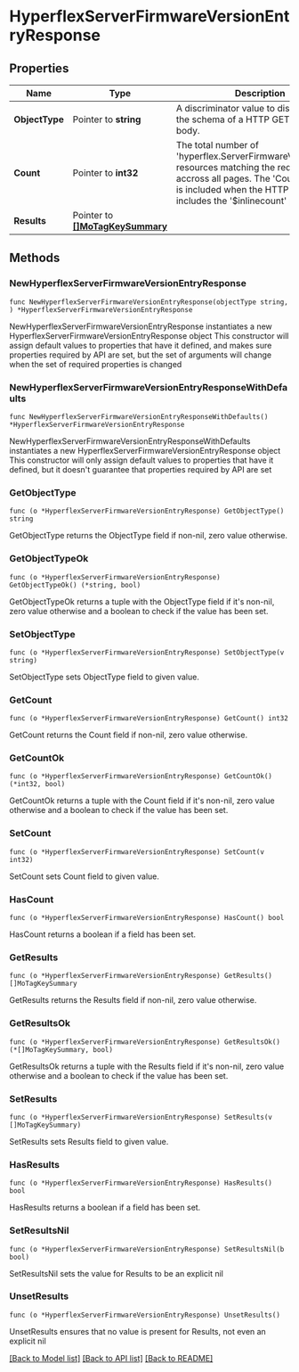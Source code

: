 # HyperflexServerFirmwareVersionEntryResponse

## Properties

Name | Type | Description | Notes
------------ | ------------- | ------------- | -------------
**ObjectType** | Pointer to **string** | A discriminator value to disambiguate the schema of a HTTP GET response body. | 
**Count** | Pointer to **int32** | The total number of &#39;hyperflex.ServerFirmwareVersionEntry&#39; resources matching the request, accross all pages. The &#39;Count&#39; attribute is included when the HTTP GET request includes the &#39;$inlinecount&#39; parameter. | [optional] 
**Results** | Pointer to [**[]MoTagKeySummary**](MoTagKeySummary.md) |  | [optional] 

## Methods

### NewHyperflexServerFirmwareVersionEntryResponse

`func NewHyperflexServerFirmwareVersionEntryResponse(objectType string, ) *HyperflexServerFirmwareVersionEntryResponse`

NewHyperflexServerFirmwareVersionEntryResponse instantiates a new HyperflexServerFirmwareVersionEntryResponse object
This constructor will assign default values to properties that have it defined,
and makes sure properties required by API are set, but the set of arguments
will change when the set of required properties is changed

### NewHyperflexServerFirmwareVersionEntryResponseWithDefaults

`func NewHyperflexServerFirmwareVersionEntryResponseWithDefaults() *HyperflexServerFirmwareVersionEntryResponse`

NewHyperflexServerFirmwareVersionEntryResponseWithDefaults instantiates a new HyperflexServerFirmwareVersionEntryResponse object
This constructor will only assign default values to properties that have it defined,
but it doesn't guarantee that properties required by API are set

### GetObjectType

`func (o *HyperflexServerFirmwareVersionEntryResponse) GetObjectType() string`

GetObjectType returns the ObjectType field if non-nil, zero value otherwise.

### GetObjectTypeOk

`func (o *HyperflexServerFirmwareVersionEntryResponse) GetObjectTypeOk() (*string, bool)`

GetObjectTypeOk returns a tuple with the ObjectType field if it's non-nil, zero value otherwise
and a boolean to check if the value has been set.

### SetObjectType

`func (o *HyperflexServerFirmwareVersionEntryResponse) SetObjectType(v string)`

SetObjectType sets ObjectType field to given value.


### GetCount

`func (o *HyperflexServerFirmwareVersionEntryResponse) GetCount() int32`

GetCount returns the Count field if non-nil, zero value otherwise.

### GetCountOk

`func (o *HyperflexServerFirmwareVersionEntryResponse) GetCountOk() (*int32, bool)`

GetCountOk returns a tuple with the Count field if it's non-nil, zero value otherwise
and a boolean to check if the value has been set.

### SetCount

`func (o *HyperflexServerFirmwareVersionEntryResponse) SetCount(v int32)`

SetCount sets Count field to given value.

### HasCount

`func (o *HyperflexServerFirmwareVersionEntryResponse) HasCount() bool`

HasCount returns a boolean if a field has been set.

### GetResults

`func (o *HyperflexServerFirmwareVersionEntryResponse) GetResults() []MoTagKeySummary`

GetResults returns the Results field if non-nil, zero value otherwise.

### GetResultsOk

`func (o *HyperflexServerFirmwareVersionEntryResponse) GetResultsOk() (*[]MoTagKeySummary, bool)`

GetResultsOk returns a tuple with the Results field if it's non-nil, zero value otherwise
and a boolean to check if the value has been set.

### SetResults

`func (o *HyperflexServerFirmwareVersionEntryResponse) SetResults(v []MoTagKeySummary)`

SetResults sets Results field to given value.

### HasResults

`func (o *HyperflexServerFirmwareVersionEntryResponse) HasResults() bool`

HasResults returns a boolean if a field has been set.

### SetResultsNil

`func (o *HyperflexServerFirmwareVersionEntryResponse) SetResultsNil(b bool)`

 SetResultsNil sets the value for Results to be an explicit nil

### UnsetResults
`func (o *HyperflexServerFirmwareVersionEntryResponse) UnsetResults()`

UnsetResults ensures that no value is present for Results, not even an explicit nil

[[Back to Model list]](../README.md#documentation-for-models) [[Back to API list]](../README.md#documentation-for-api-endpoints) [[Back to README]](../README.md)


